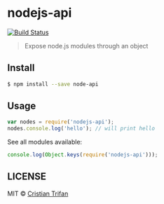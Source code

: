 # nodejs-api

[![Build Status](https://travis-ci.org/crissdev/nodejs-api.png?branch=master)](https://travis-ci.org/crissdev/nodejs-api)

> Expose node.js modules through an object


## Install

```sh
$ npm install --save node-api
```

## Usage

```js
var nodes = require('nodejs-api');
nodes.console.log('hello'); // will print hello
```

See all modules available:

```js
console.log(Object.keys(require('nodejs-api')));
```

## LICENSE

MIT © [Cristian Trifan](http://crissdev.com)
